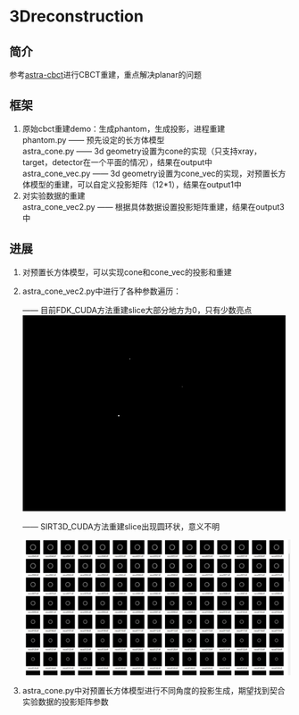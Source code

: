 # 3Dreconstruction
## 简介
参考[astra-cbct](https://github.com/katherinekin/virtual-cbct)进行CBCT重建，重点解决planar的问题

## 框架
1. 原始cbct重建demo：生成phantom，生成投影，进程重建  
   phantom.py —— 预先设定的长方体模型  
   astra_cone.py —— 3d geometry设置为cone的实现（只支持xray，target，detector在一个平面的情况），结果在output中  
   astra_cone_vec.py —— 3d geometry设置为cone_vec的实现，对预置长方体模型的重建，可以自定义投影矩阵（12*1），结果在output1中  
2. 对实验数据的重建  
astra_cone_vec2.py —— 根据具体数据设置投影矩阵重建，结果在output3中  

## 进展
1. 对预置长方体模型，可以实现cone和cone_vec的投影和重建  
2. astra_cone_vec2.py中进行了各种参数遍历：  
   
   —— 目前FDK_CUDA方法重建slice大部分地方为0，只有少数亮点  
   ![image](https://github.com/xjs0227/3Dreconstruction/blob/main/imgs/FDK.jpg)
   
   —— SIRT3D_CUDA方法重建slice出现圆环状，意义不明  
   
   ![image](https://github.com/xjs0227/3Dreconstruction/blob/main/imgs/SIRT.png)
   
4. astra_cone.py中对预置长方体模型进行不同角度的投影生成，期望找到契合实验数据的投影矩阵参数

